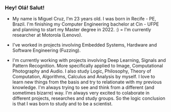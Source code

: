 ### Hey! Olá! Salut!

<!--
**miguellpcs/miguellpcs** is a ✨ _special_ ✨ repository because its `README.md` (this file) appears on your GitHub profile.

Here are some ideas to get you started:

- 🔭 I’m currently working on ...
- 🌱 I’m currently learning ...
- 👯 I’m looking to collaborate on ...
- 🤔 I’m looking for help with ...
- 💬 Ask me about ...
- 📫 How to reach me: ...
- 😄 Pronouns: ...
- ⚡ Fun fact: ...
-->
- My name is Miguel Cruz, I'm 23 years old. I was born in Recife - PE, Brazil. 
 I'm finishing my Computer Engineering bachelor at Cin - UFPE and planning to start my Master degree in 2022. :) = 
I'm currently researcher at Motorola (Lenovo). 

- I've worked in projects involving Embedded Systems, Hardware and Software Engineering (Fuzzing).
- I'm currently working with projects involving Deep Learning, Signals and Pattern Recognition. More specifically applied to Image, Computational Photography and  Audio. I also study Logic, Philosophy, Theory of Computation, Algorithms, Calculus and Analysis by myself. 
I love to learn new things from the basis and try to relationate with my previous knowledge. I'm always trying to see and think from a different (and sometimes bizarre) way. I'm always very excited to colaborate in different projects, researches and study groups. So the logic conclusion is that I was born to study and to be a scientist.  
